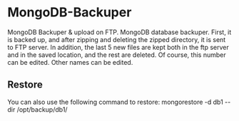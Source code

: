# MongoDB-Backuper
MongoDB Backuper & upload on FTP.
MongoDB database backuper. First, it is backed up, and after zipping and deleting the zipped directory, it is sent to FTP server. In addition, the last 5 new files are kept both in the ftp server and in the saved location, and the rest are deleted. Of course, this number can be edited.
Other names can be edited.
## Restore
You can also use the following command to restore:
mongorestore -d db1 --dir /opt/backup/db1/

